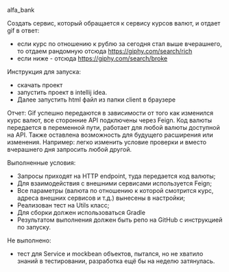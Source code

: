 alfa_bank

Создать сервис, который обращается к сервису курсов валют, и отдает gif в ответ:

- если курс по отношению к рублю за сегодня стал выше вчерашнего, то отдаем рандомную отсюда https://giphy.com/search/rich  
- если ниже - отсюда https://giphy.com/search/broke  

Инструкция для запуска: 
- скачать проект 
- запустить проект в intellij idea. 
- Далее запустить html файл из папки client в браузере

Отчет:
Gif успешно передаются в зависимости от того как изменился курс валют, все сторонние API подключены через Feign.
Код валюты передается в переменной пути, работает для любой валюты доступной на API.
Также оставлена возможность для будущего расширения или изменения. Например: легко изменить условие проверки и вместо вчерашнего дня запросить любой другой.

Выполненные условия: 
- Запросы приходят на HTTP endpoint, туда передается код валюты;
- Для взаимодействия с внешними сервисами используется Feign;
- Все параметры (валюта по отношению к которой смотрится курс, адреса внешних сервисов и т.д.) вынесены в настройки;
- Реализован тест на Utils класс; 
- Для сборки должен использоваться Gradle
- Результатом выполнения должен быть репо на GitHub с инструкцией по запуску.

Не выполнено: 
- тест для Service и mockbean объектов, пытался, но не хватило знаний в тестировании, разработка ещё бы на неделю затянулась.
